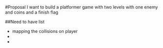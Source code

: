 #Proposal
I want to build a platformer game with two levels with one enemy and coins and a finish flag

##Need to have list
 - mapping the collisions on player 
 -
 - 
 